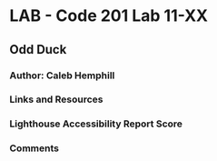 # LAB - Code 201 Lab 11-XX

## Odd Duck

### Author: Caleb Hemphill

### Links and Resources

### Lighthouse Accessibility Report Score

### Comments
